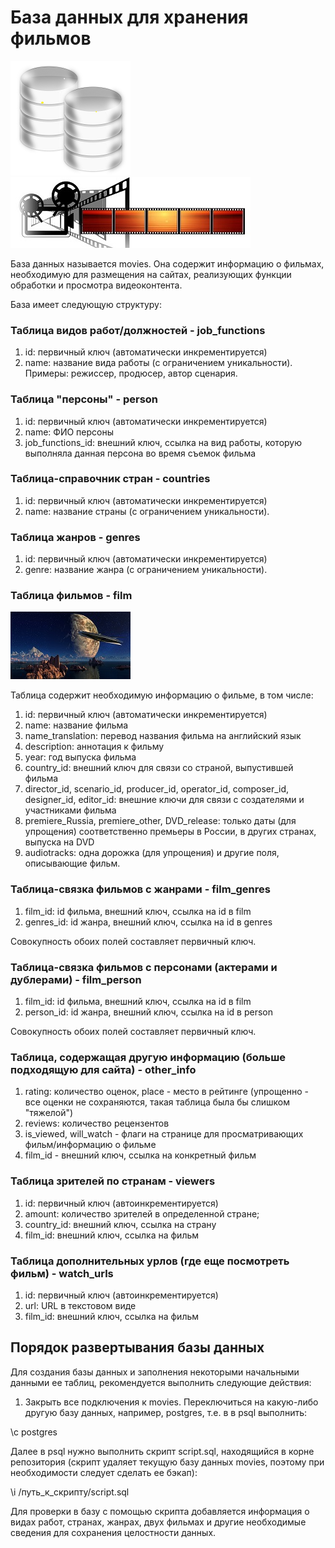 # База данных для хранения фильмов

![База данных](images/db1.png) 
![Проектор](images/proj.jpg)


База данных называется movies. Она содержит информацию о фильмах, необходимую для размещения на сайтах, реализующих функции обработки и просмотра видеоконтента.


База имеет следующую структуру:


### Таблица видов работ/должностей - job_functions


1. id: первичный ключ (автоматически инкрементируется)
2. name: название вида работы (с ограничением уникальности). Примеры: режиссер, продюсер, автор сценария.


### Таблица "персоны" - person


1. id: первичный ключ (автоматически инкрементируется)
2. name: ФИО персоны
3. job_functions_id: внешний ключ, ссылка на вид работы, которую выполняла данная персона во время съемок фильма


### Таблица-справочник стран - countries


1. id: первичный ключ (автоматически инкрементируется)
2. name: название страны (с ограничением уникальности).


### Таблица  жанров - genres


1. id: первичный ключ (автоматически инкрементируется)
2. genre: название жанра (с ограничением уникальности).


### Таблица  фильмов - film

![](images/land.jpg)

Таблица содержит необходимую информацию о фильме, в том числе:

1. id: первичный ключ (автоматически инкрементируется)
2. name: название фильма
3. name_translation: перевод названия фильма на английский язык
4. description: аннотация к фильму
5. year: год выпуска фильма
6. country_id: внешний ключ для связи со страной, выпустившей фильма
7. director_id, scenario_id, producer_id, operator_id, composer_id, designer_id, editor_id: внешние ключи для связи с создателями и участниками фильма
8. premiere_Russia, premiere_other, DVD_release: только даты (для упрощения) соответственно премьеры в России, в других странах, выпуска на DVD
9. audiotracks: одна дорожка (для упрощения) и другие поля, описывающие фильм. 


### Таблица-связка фильмов с жанрами - film_genres


1. film_id: id фильма, внешний ключ, ссылка на id в film
2. genres_id: id жанра, внешний ключ, ссылка на id в genres

Совокупность обоих полей составляет первичный ключ.


### Таблица-связка фильмов с персонами (актерами и дублерами) - film_person


1. film_id: id фильма, внешний ключ, ссылка на id в film
2. person_id: id жанра, внешний ключ, ссылка на id в person

Совокупность обоих полей составляет первичный ключ.


### Таблица, содержащая другую информацию (больше подходящую для сайта) - other_info


1. rating: количество оценок, place - место в рейтинге (упрощенно - все оценки не сохраняются, такая таблица была бы слишком "тяжелой")
2. reviews: количество рецензентов
3. is_viewed, will_watch - флаги на странице для просматривающих фильм/информацию о фильме
4. film_id - внешний ключ, ссылка на конкретный фильм


### Таблица зрителей по странам - viewers


1. id: первичный ключ (автоинкрементируется)
2. amount: количество зрителей в определенной стране;
3. country_id: внешний ключ, ссылка на страну
4. film_id:  внешний ключ, ссылка на фильм


### Таблица дополнительных урлов (где еще посмотреть фильм) - watch_urls


1. id: первичный ключ (автоинкрементируется)
2. url: URL в текстовом виде
4. film_id:  внешний ключ, ссылка на фильм




## Порядок развертывания базы данных

Для создания базы данных и заполнения некоторыми начальными данными ее таблиц, рекомендуется выполнить следующие действия:

1. Закрыть все подключения к movies. Переключиться на какую-либо другую базу данных, например, postgres, т.е. в в psql выполнить:

\c postgres


Далее в psql нужно выполнить скрипт script.sql, находящийся в корне репозитория (скрипт удаляет текущую базу данных movies, поэтому при необходимости следует сделать ее бэкап):

\i /путь_к_скрипту/script.sql


Для проверки в базу с помощью скрипта добавляется информация о видах работ, странах, жанрах, двух фильмах и другие необходимые сведения для сохранения целостности данных.







